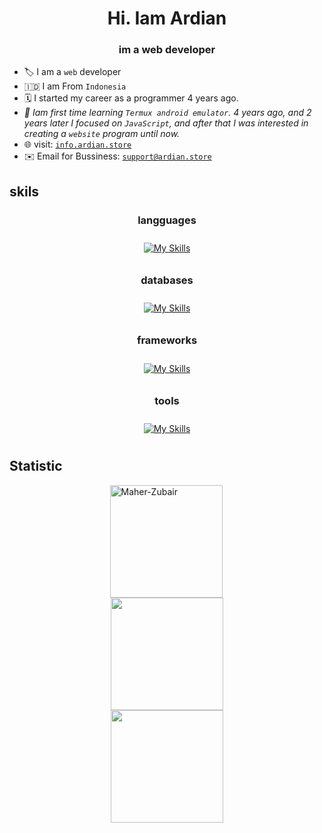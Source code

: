 <h1 align="center" style="font-weight: bold">Hi. Iam Ardian</h1>
<h3 align="center">im a web developer</h3>

- 🏷️ I am a `web` developer
- 🇮🇩 I am From `Indonesia`
- 🗓️ I started my career as a programmer 4 years ago.
- _📖 Iam first time learning `Termux android emulator`. 4 years ago, and 2 years later I focused on `JavaScript`, and after that I was interested in creating a `website` program until now._
- 🌐 visit: <a href="https://info.ardian.store">`info.ardian.store`</a>
- ✉️ Email for Bussiness: <a href="">`support@ardian.store`</a>

## skils

<div align="center">
     <h3>langguages</h3>
     <p align = "center">
          <a href="https://skillicons.dev">
               <img style="margin: 10px"src="https://skillicons.dev/icons?i=js,ts,sass,html,css&perline=8"alt="My Skills"/> 
          </a>
     </p>
</div>
<div align="center">
     <h3>databases</h3>
     <p align = "center">
          <a href="https://skillicons.dev">
               <img style="margin: 10px"src="https://skillicons.dev/icons?i=mongodb,mysql&perline=8"alt="My Skills"/> 
          </a>
     </p>
</div>
<div align="center">
     <h3>frameworks</h3>
     <p align = "center">
          <a href="https://skillicons.dev">
               <img style="margin: 10px"src="https://skillicons.dev/icons?i=tailwindcss,express,bootstrap&perline=8"alt="My Skills"/> 
          </a>
     </p>
</div>
<div align="center">
     <h3>tools</h3>
     <p align = "center">
          <a href="https://skillicons.dev">
               <img style="margin: 10px"src="https://skillicons.dev/icons?i=npm,git,vscode,yarn&perline=8"alt="My Skills"/> 
          </a>
     </p>
</div>

## Statistic

<div style="display: flex; flex-direction: column; align-items: center;">

<img align="left" height="180em" src="https://github-readme-stats.vercel.app/api/top-langs/?username=APdev93&layout=compact&theme=dark" alt=Maher-Zubair />
<img align="center" src="http://github-profile-summary-cards.vercel.app/api/cards/most-commit-language?username=APdev93&theme=dark" height="180em" />

<div align="center">
<a href="https://github.com/APdev93">
<img align="center" src="http://github-profile-summary-cards.vercel.app/api/cards/repos-per-language?username=APdev93&theme=dark" height="180em" />
</div>
